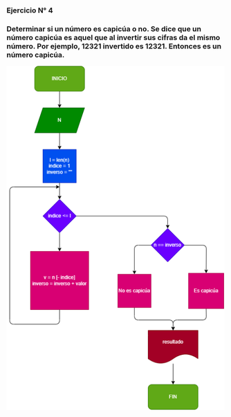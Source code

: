 ### Ejercicio N° 4

### Determinar si un número es capicúa o no. Se dice que un número capicúa es aquel que al invertir sus cifras da el mismo número. Por ejemplo, 12321 invertido es 12321. Entonces es un número capicúa.

![diagramadeflujo](diagrama.png)